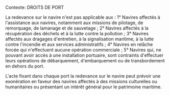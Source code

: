 Contexte: DROITS DE PORT

La redevance sur le navire n'est pas applicable aux : 1° Navires affectés à l'assistance aux navires, notamment aux missions de pilotage, de remorquage, de lamanage et de sauvetage ; 2° Navires affectés à la récupération des déchets et à la lutte contre la pollution ; 3° Navires affectés aux dragages d'entretien, à la signalisation maritime, à la lutte contre l'incendie et aux services administratifs ; 4° Navires en relâche forcée qui n'effectuent aucune opération commerciale ; 5° Navires qui, ne pouvant avoir accès à une installation portuaire, sont contraints d'effectuer leurs opérations de débarquement, d'embarquement ou de transbordement en dehors du port.

L'acte fixant dans chaque port la redevance sur le navire peut prévoir une exonération en faveur des navires affectés à des missions culturelles ou humanitaires ou présentant un intérêt général pour le patrimoine maritime.